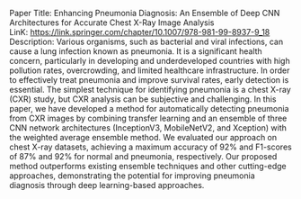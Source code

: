 Paper Title: Enhancing Pneumonia Diagnosis: An Ensemble of Deep CNN Architectures for Accurate Chest X-Ray Image Analysis \
LinK: https://link.springer.com/chapter/10.1007/978-981-99-8937-9_18 \
Description: Various organisms, such as bacterial and viral infections, can cause a lung infection known as pneumonia. It is a significant health concern, particularly in developing and underdeveloped countries with high pollution rates, overcrowding, and limited healthcare infrastructure. In order to effectively treat pneumonia and improve survival rates, early detection is essential. The simplest technique for identifying pneumonia is a chest X-ray (CXR) study, but CXR analysis can be subjective and challenging. In this paper, we have developed a method for automatically detecting pneumonia from CXR images by combining transfer learning and an ensemble of three CNN network architectures (InceptionV3, MobileNetV2, and Xception) with the weighted average ensemble method. We evaluated our approach on chest X-ray datasets, achieving a maximum accuracy of 92% and F1-scores of 87% and 92% for normal and pneumonia, respectively. Our proposed method outperforms existing ensemble techniques and other cutting-edge approaches, demonstrating the potential for improving pneumonia diagnosis through deep learning-based approaches.
